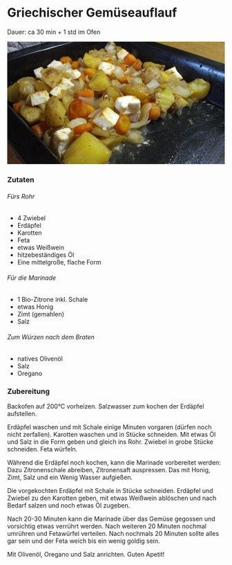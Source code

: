 # Griechischer Gemüseauflauf

Dauer: ca 30 min + 1 std im Ofen

![Auflauf](rezepte/griechischer-gemueseauflauf/griechischer-gemueseauflauf.jpg)

### Zutaten

###### Fürs Rohr

- 4 Zwiebel
- Erdäpfel
- Karotten
- Feta
- etwas Weißwein
- hitzebeständiges Öl
- Eine mittelgroße, flache Form

###### Für die Marinade

- 1 Bio-Zitrone inkl. Schale
- etwas Honig
- Zimt (gemahlen)
- Salz

###### Zum Würzen nach dem Braten

- natives Olivenöl
- Salz
- Oregano

### Zubereitung

Backofen auf 200°C vorheizen.
Salzwasser zum kochen der Erdäpfel aufstellen.

Erdäpfel waschen und mit Schale einige Minuten vorgaren (dürfen noch nicht zerfallen).
Karotten waschen und in Stücke schneiden. Mit etwas Öl und Salz in die Form geben und gleich ins Rohr.
Zwiebel in grobe Stücke schneiden.
Feta würfeln.

Während die Erdäpfel noch kochen, kann die Marinade vorbereitet werden:
Dazu Zitronenschale abreiben, Zitronensaft auspressen.
Das mit Honig, Zimt, Salz und ein Wenig Wasser aufgießen.

Die vorgekochten Erdäpfel mit Schale in Stücke schneiden.
Erdäpfel und Zwiebel zu den Karotten geben, mit etwas Weißwein ablöschen und nach Bedarf salzen und noch etwas Öl zugeben.

Nach 20-30 Minuten kann die Marinade über das Gemüse gegossen und vorsichtig etwas verrührt werden.
Nach weiteren 20 Minuten nochmal umrühren und Fetawürfel verteilen.
Nach nochmals 20 Minuten sollte alles gar sein und der Feta weich bis ein wenig goldig sein.

Mit Olivenöl, Oregano und Salz anrichten. Guten Apetit!


